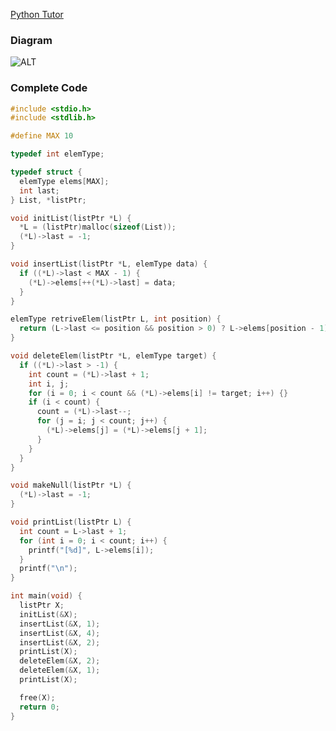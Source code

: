 [Python Tutor](https://pythontutor.com/c.html#mode=edit)

### Diagram
![ALT](https://raw.githubusercontent.com/Despee2k/NOTES/main/CIS%202101%20-%20Data%20Structures%20and%20Algorithms/Attachments/INSERTNAME)

### Complete Code
```c
#include <stdio.h>
#include <stdlib.h>

#define MAX 10

typedef int elemType;

typedef struct {
  elemType elems[MAX];
  int last;
} List, *listPtr;

void initList(listPtr *L) {
  *L = (listPtr)malloc(sizeof(List));
  (*L)->last = -1;
}

void insertList(listPtr *L, elemType data) {
  if ((*L)->last < MAX - 1) {
    (*L)->elems[++(*L)->last] = data;
  }
}

elemType retriveElem(listPtr L, int position) {
  return (L->last <= position && position > 0) ? L->elems[position - 1] : -1;   // -1 meaning invalid
}

void deleteElem(listPtr *L, elemType target) {
  if ((*L)->last > -1) {
    int count = (*L)->last + 1;
    int i, j;
    for (i = 0; i < count && (*L)->elems[i] != target; i++) {}
    if (i < count) {
      count = (*L)->last--;
      for (j = i; j < count; j++) {
        (*L)->elems[j] = (*L)->elems[j + 1];
      }
    }
  }
}

void makeNull(listPtr *L) {
  (*L)->last = -1;
}

void printList(listPtr L) {
  int count = L->last + 1;
  for (int i = 0; i < count; i++) {
    printf("[%d]", L->elems[i]);
  }
  printf("\n");
}

int main(void) {
  listPtr X;
  initList(&X);
  insertList(&X, 1);
  insertList(&X, 4);
  insertList(&X, 2);
  printList(X);
  deleteElem(&X, 2);
  deleteElem(&X, 1);
  printList(X);

  free(X);
  return 0;
}
```